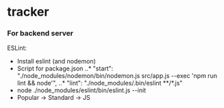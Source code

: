 # tracker

### For backend server
ESLint:
* Install  eslint (and nodemon)
* Script for package.json
..* "start": "./node_modules/nodemon/bin/nodemon.js src/app.js --exec 'npm run lint && node'",
..* "lint": "./node_modules/.bin/eslint **/*.js"
* node ./node_modules/eslint/bin/eslint.js --init
* Popular -> Standard -> JS